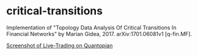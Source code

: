 # critical-transitions

Implementation of "Topology Data Analysis Of Critical Transitions In Financial Networks" by Marian Gidea, 2017. arXiv:1701.06081v1 [q-fin.MF].

[Screenshot of Live-Trading on Quantopian](livetrade.png)
